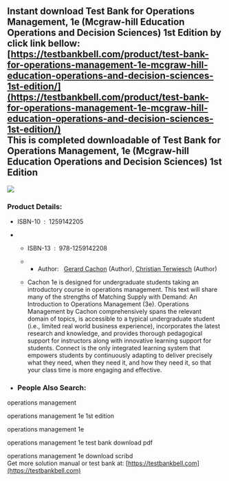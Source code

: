 Instant download **Test Bank for Operations Management, 1e (Mcgraw-hill Education Operations and Decision Sciences) 1st Edition** by click link bellow:  
[https://testbankbell.com/product/test-bank-for-operations-management-1e-mcgraw-hill-education-operations-and-decision-sciences-1st-edition/](https://testbankbell.com/product/test-bank-for-operations-management-1e-mcgraw-hill-education-operations-and-decision-sciences-1st-edition/)  
This is completed downloadable of Test Bank for Operations Management, 1e (Mcgraw-hill Education Operations and Decision Sciences) 1st Edition
----------------------------------------------------------------------------------------------------------------------------------------------


![](https://testbankbell.com/wp-content/uploads/2023/05/1259142205-4.jpg)
### Product Details:


* ISBN-10 ‏ : ‎ 1259142205
* * ISBN-13 ‏ : ‎ 978-1259142208
  * * Author:   [Gerard Cachon](https://www.amazon.com/s/ref=dp_byline_sr_book_1?ie=UTF8&field-author=Gerard+Cachon&text=Gerard+Cachon&sort=relevancerank&search-alias=books) (Author), [Christian Terwiesch](https://www.amazon.com/Christian-Terwiesch/e/B002B1UHOK/ref=dp_byline_cont_book_2) (Author)
   
  * Cachon 1e is designed for undergraduate students taking an introductory course in operations management. This text will share many of the strengths of Matching Supply with Demand: An Introduction to Operations Management (3e). Operations Management by Cachon comprehensively spans the relevant domain of topics, is accessible to a typical undergraduate student (i.e., limited real world business experience), incorporates the latest research and knowledge, and provides thorough pedagogical support for instructors along with innovative learning support for students. Connect is the only integrated learning system that empowers students by continuously adapting to deliver precisely what they need, when they need it, and how they need it, so that your class time is more engaging and effective.
 
* ### People Also Search:

operations management

operations management 1e 1st edition

operations management 1e

operations management 1e test bank download pdf

operations management 1e download scribd  
 Get more solution manual or test bank at: [https://testbankbell.com](https://testbankbell.com)
